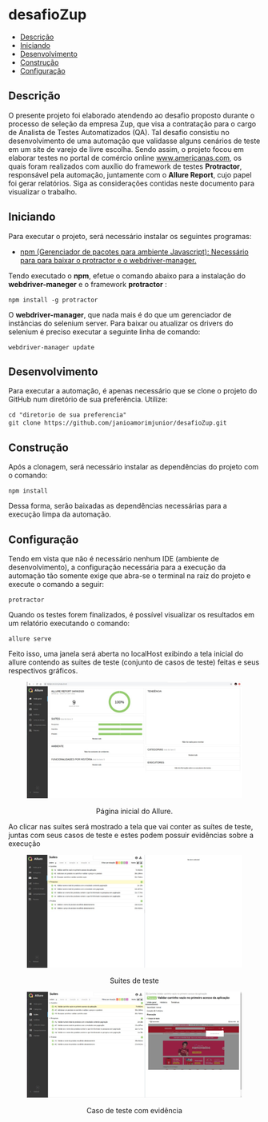 # desafioZup

* [Descrição](#descrição)
* [Iniciando](#iniciando)
* [Desenvolvimento](#desenvolvimento)
* [Construção](#construção)
* [Configuração](#configuração)

## Descrição

O presente projeto foi elaborado atendendo ao desafio proposto durante o processo de seleção da empresa Zup, que visa a contratação para o cargo de Analista de Testes Automatizados (QA). Tal desafio consistiu no desenvolvimento de uma automação que validasse alguns cenários de teste em um site de varejo de livre escolha. Sendo assim, o projeto focou em elaborar testes no portal de comércio online www.americanas.com, os quais foram realizados com auxílio do framework de testes **Protractor**, responsável pela automação, juntamente com o **Allure Report**, cujo papel foi gerar relatórios. Siga as considerações contidas neste documento para visualizar o trabalho.

## Iniciando

Para executar o projeto, será necessário instalar os seguintes programas:
- [npm (Gerenciador de pacotes para ambiente Javascript): Necessário para para baixar o protractor e o webdriver-manager.](https://www.npmjs.com/get-npm)

Tendo executado o **npm**, efetue o comando abaixo para a instalação do **webdriver-maneger** e o framework **protractor** :
```shell
npm install -g protractor
```
O **webdriver-manager**, que nada mais é do que um gerenciador de instâncias do selenium server. Para baixar ou atualizar os drivers do selenium é preciso executar a seguinte linha de comando:
```shell
webdriver-manager update
```

## Desenvolvimento
Para executar a automação, é apenas necessário que se clone o projeto do GitHub num diretório de sua preferência. Utilize: 

```shell
cd "diretorio de sua preferencia"
git clone https://github.com/janioamorimjunior/desafioZup.git
```

## Construção
Após a clonagem, será necessário instalar as dependências do projeto com o comando:

```shell
npm install
```
Dessa forma, serão baixadas as dependências necessárias para a execução limpa da automação.

## Configuração
Tendo em vista que não é necessário nenhum IDE (ambiente de desenvolvimento), a configuração necessária para a execução da automação tão somente exige que abra-se o terminal na raiz do projeto e execute o comando a seguir:

```shell
protractor
```

Quando os testes forem finalizados, é possível visualizar os resultados em um relatório executando o comando:

```shell
allure serve
```
Feito isso, uma janela será aberta no localHost exibindo a tela inicial do allure contendo as suites de teste (conjunto de casos de teste) feitas e seus respectivos gráficos.

<div align="center">
    <img width="430" src="allure-reports-screens/pagina-inicial.jpeg" />
    <p>Página inicial do Allure.</p>
</div>

Ao clicar nas suítes será mostrado a tela que vai conter as suítes de teste, juntas com seus casos de teste e estes podem possuir evidências sobre a execução

<div align="center">
	<img width="430" src="allure-reports-screens/suites.jpeg">
    <p>Suites de teste</p>
    <img width="430" src="allure-reports-screens/caso-de-teste.jpeg">
    <p>Caso de teste com evidência</p>
</div>

